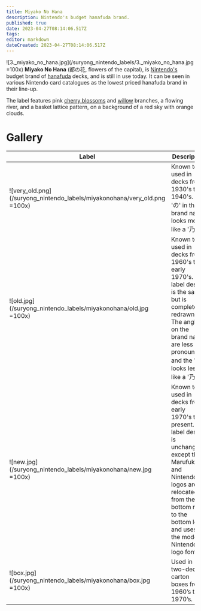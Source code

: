 ```yaml
---
title: Miyako No Hana
description: Nintendo's budget hanafuda brand.
published: true
date: 2023-04-27T08:14:06.517Z
tags: 
editor: markdown
dateCreated: 2023-04-27T08:14:06.517Z
---
```


![3._miyako_no_hana.jpg](/suryong_nintendo_labels/3._miyako_no_hana.jpg =100x)
**Miyako No Hana** (都の花, flowers of the capital), is [Nintendo's](/en/hanafuda/manufacturers/nintendo) budget brand of [hanafuda](/en/hanafuda) decks, and is still in use today. It can be seen in various Nintendo card catalogues as the lowest priced hanafuda brand in their line-up.

The label features pink [cherry blossoms](/en/hanafuda/suits/cherry-blossom) and [willow](/en/hanafuda/suits/willow) branches, a flowing river, and a basket lattice pattern, on a background of a red sky with orange clouds.

# Gallery
| Label | Description |
| --- | --- |
|![very_old.png](/suryong_nintendo_labels/miyakonohana/very_old.png =100x)|Known to be used in decks from 1930's to 1940's. The 'の' in the brand name looks more like a '乃'.|
|![old.jpg](/suryong_nintendo_labels/miyakonohana/old.jpg =100x)|Known to be used in decks from 1960's to early 1970's. The label design is the same, but is completely redrawn. The angles on the brand name are less pronounced, and the 'の' looks less like a '乃'.|
|![new.jpg](/suryong_nintendo_labels/miyakonohana/new.jpg =100x)|Known to be used in decks from early 1970's to present. The label design is unchanged except the Marufuku and Nintendo logos are relocated from the bottom right to the bottom left, and uses the modern Nintendo logo font.|
|![box.jpg](/suryong_nintendo_labels/miyakonohana/box.jpg =100x)|Used in two-deck carton boxes from 1960’s to 1970’s.|